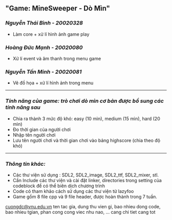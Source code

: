 ## "Game: MineSweeper - Dò Mìn" 
### *Nguyễn Thái Bình - 20020328*
* Làm core + xử lí hình ảnh game play
### *Hoàng Đức Mạnh - 20020080*
*  Xử lí event và âm thanh trong menu game
### *Nguyễn Tấn Minh - 20020081*
* Vẽ đồ họa + xử lí hình ảnh trong menu
***
### *Tính năng của game: trò chơi dò mìn cơ bản được bổ sung các tính năng sau*
* Chia ra thành 3 mức độ khó: easy (10 mìn), medium (15 mìn), hard (20 mìn)
* Đo thời gian của người chơi
* Nhập tên người chơi
* Lưu tên người chơi và thời gian chơi vào bảng highscore (chia theo độ khó) 
***
### *Thông tin khác:*
* Các thư viện sử dụng : SDL2, SDL2_image, SDL2_ttf, SDL2_mixer, stl.
* Cần Include các thư viện và cài đặt linker, directories trong setting của codeblock để có thể biên dịch chương trình
* Code có tham khảo cách sử dụng các thư viện từ lazyfoo
* Game gồm 8 file cpp và 9 file header, được hoàn thành trong 7 tuần.

cuongdc@vnu.edu.vn
ten tac gia, dung thu vien gi, bao nhieu dong code, bao nhieu tgian, phan cong cong viec nhu nao, … cang chi tiet cang tot
